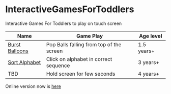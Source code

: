 # InteractiveGamesForToddlers
Interactive Games For Toddlers to play on touch screen


| Name | Game Play | Age level |
|-------|----------|------------|
|[Burst Balloons](https://arun-ks.github.io/InteractiveGamesForToddlers/BurstBaloons.html) | Pop Balls falling from top of the screen | 1.5 years+ | 
|[Sort Alphabet](https://arun-ks.github.io/InteractiveGamesForToddlers/SortAlphabets.html) | Click on alphabet in correct sequence  | 3 years+ |
|TBD | Hold screen for few seconds  | 4 years+ |


Online version now is [here](https://arun-ks.github.io/InteractiveGamesForToddlers/)
